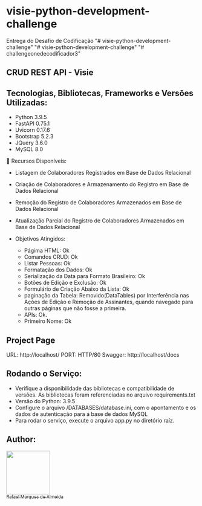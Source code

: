 # visie-python-development-challenge
Entrega do Desafio de Codificação
"# visie-python-development-challenge" 
"# visie-python-development-challenge" 
"# challengeonedecodificador3"

## CRUD REST API - Visie

## Tecnologias, Bibliotecas, Frameworks e Versões Utilizadas:

* Python 3.9.5
* FastAPI 0.75.1
* Uvicorn 0.17.6
* Bootstrap 5.2.3
* JQuery 3.6.0
* MySQL 8.0

:hammer: Recursos Disponíveis:

- Listagem de Colaboradores Registrados em Base de Dados Relacional
- Criação de Colaboradores e Armazenamento do Registro em Base de Dados Relacional
- Remoção do Registro de Colaboradores Armazenados em Base de Dados Relacional
- Atualização Parcial do Registro de Colaboradores Armazenados em Base de Dados Relacional

- Objetivos Atingidos:

  - Págima HTML: Ok
  - Comandos CRUD: Ok
  - Listar Pessoas: Ok
  - Formatação dos Dados: Ok
  - Serialização da Data para Formato Brasileiro: Ok
  - Botões de Edição e Exclusão: Ok
  - Formulário de Criação Abaixo da Lista: Ok
  - paginação da Tabela: Removido(DataTables) por Interferência nas Ações de Edição e Remoção de Assinantes, quando navegado para outras páginas que não fosse a primeira.
  - APIs: Ok.
  - Primeiro Nome: Ok

## Project Page

URL: http://localhost/
PORT: HTTP/80
Swagger: http://localhost/docs

## Rodando o Serviço:

- Verifique a disponibilidade das bibliotecas e compatibilidade de versões. As bibliotecas foram referenciadas no arquivo requirements.txt
- Versão do Python: 3.9.5
- Configure o arquivo /DATABASES/database.ini, com o apontamento e os dados de autenticação para a base de dados MySQL
- Para rodar o serviço, execute o arquivo app.py no diretório raíz.

## Author:

[<img src="https://avatars.githubusercontent.com/u/10127613?v=4" width=115><br><sub>Rafael Marques de Almeida</sub>](https://github.com/speedroots)
